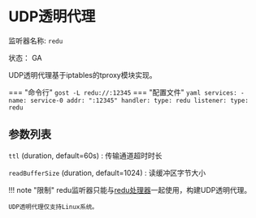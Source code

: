 # UDP透明代理

监听器名称: `redu`

状态： GA

UDP透明代理基于iptables的tproxy模块实现。

=== "命令行"
    ```
	gost -L redu://:12345
	```
=== "配置文件"
    ```yaml
	services:
	- name: service-0
	  addr: ":12345"
	  handler:
		type: redu
	  listener:
		type: redu
	```

## 参数列表

`ttl` (duration, default=60s)
:    传输通道超时时长

`readBufferSize` (duration, default=1024)
:    读缓冲区字节大小


!!! note "限制"
    redu监听器只能与[redu处理器](/reference/handlers/redu/)一起使用，构建UDP透明代理。

    UDP透明代理仅支持Linux系统。
